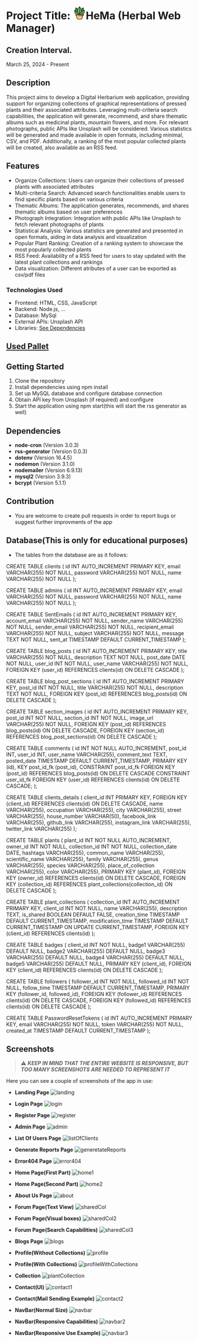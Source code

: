 # Project Title: <img src="images/website_Icon/plant.png" alt="Logo" width="35" style="margin-top: 10px;">HeMa (Herbal Web Manager)

## Creation Interval.
March 25, 2024 - Present

## Description
This project aims to develop a Digital Herbarium web application, providing support for organizing collections of graphical representations of pressed plants and their associated attributes. Leveraging multi-criteria search capabilities, the application will generate, recommend, and share thematic albums such as medicinal plants, mountain flowers, and more. For relevant photographs, public APIs like Unsplash will be considered.
Various statistics will be generated and made available in open formats, including minimal, CSV, and PDF. Additionally, a ranking of the most popular collected plants will be created, also available as an RSS feed.

## Features
- Organize Collections: Users can organize their collections of pressed plants with associated attributes
- Multi-criteria Search: Advanced search functionalities enable users to find specific plants based on various criteria
- Thematic Albums: The application generates, recommends, and shares thematic albums based on user preferences
- Photograph Integration: Integration with public APIs like Unsplash to fetch relevant photographs of plants
- Statistical Analysis: Various statistics are generated and presented in open formats, aiding in data analysis and visualization
- Popular Plant Ranking: Creation of a ranking system to showcase the most popularly collected plants
- RSS Feed: Availability of a RSS feed for users to stay updated with the latest plant collections and rankings
- Data visualization: Different atributes of a user can be exported as csv/pdf files

### Technologies Used
- Frontend: HTML, CSS, JavaScript
- Backend: Node.js, ...
- Database: MySql
- External APIs: Unsplash API
- Libraries: [See Dependencies](#dependencies)

## [Used Pallet](https://colorhunt.co/palette/49698958a399a8cd9fe2f4c5)

## Getting Started
1. Clone the repository
2. Install dependencies using npm install
3. Set up MySQL database and configure database connection
4. Obtain API key from Unsplash (if required) and configure
5. Start the application using npm start(this will start the rss generator as well)

## <a name="dependencies"></a>Dependencies  
- **node-cron** (Version 3.0.3)
- **rss-generator** (Version 0.0.3)
- **dotenv** (Version 16.4.5)
- **nodemon** (Version 3.1.0)
- **nodemailer** (Version 6.9.13)
- **mysql2** (Version 3.9.3)
- **bcrypt** (Version 5.1.1)

## Contribution
- You are welcome to create pull requests in order to report bugs or suggest further improvments of the app

## Database(This is only for educational purposes)

- The tables from the database are as it follows:

CREATE TABLE clients (
    id INT AUTO_INCREMENT PRIMARY KEY,
    email VARCHAR(255) NOT NULL,
    password VARCHAR(255) NOT NULL,
    name VARCHAR(255) NOT NULL
);

CREATE TABLE admins (
    id INT AUTO_INCREMENT PRIMARY KEY,
    email VARCHAR(255) NOT NULL,
    password VARCHAR(255) NOT NULL,
    name VARCHAR(255) NOT NULL
);

CREATE TABLE SentEmails (
    id INT AUTO_INCREMENT PRIMARY KEY,
    account_email VARCHAR(255) NOT NULL,
    sender_name VARCHAR(255) NOT NULL,
    sender_email VARCHAR(255) NOT NULL,
    recipient_email VARCHAR(255) NOT NULL,
    subject VARCHAR(255) NOT NULL,
    message TEXT NOT NULL,
    sent_at TIMESTAMP DEFAULT CURRENT_TIMESTAMP
);

CREATE TABLE blog_posts (
    id INT AUTO_INCREMENT PRIMARY KEY,
    title VARCHAR(255) NOT NULL,
    description TEXT NOT NULL,
    post_date DATE NOT NULL,
    user_id INT NOT NULL,
    user_name VARCHAR(255) NOT NULL,
    FOREIGN KEY (user_id) REFERENCES clients(id) ON DELETE CASCADE
);

CREATE TABLE blog_post_sections (
    id INT AUTO_INCREMENT PRIMARY KEY,
    post_id INT NOT NULL,
    title VARCHAR(255) NOT NULL,
    description TEXT NOT NULL,
    FOREIGN KEY (post_id) REFERENCES blog_posts(id) ON DELETE CASCADE
);

CREATE TABLE section_images (
    id INT AUTO_INCREMENT PRIMARY KEY,
    post_id INT NOT NULL,
    section_id INT NOT NULL,
    image_url VARCHAR(255) NOT NULL,
    FOREIGN KEY (post_id) REFERENCES blog_posts(id) ON DELETE CASCADE,
    FOREIGN KEY (section_id) REFERENCES blog_post_sections(id) ON DELETE CASCADE
);

CREATE TABLE comments (
    id INT NOT NULL AUTO_INCREMENT,
    post_id INT,
    user_id INT,
    user_name VARCHAR(255),
    comment_text TEXT,
    posted_date TIMESTAMP DEFAULT CURRENT_TIMESTAMP,
    PRIMARY KEY (id),
    KEY post_id_fk (post_id),
    CONSTRAINT post_id_fk FOREIGN KEY (post_id) REFERENCES blog_posts(id) ON DELETE CASCADE
    CONSTRAINT user_id_fk FOREIGN KEY (user_id) REFERENCES clients(id) ON DELETE CASCADE;
);

CREATE TABLE clients_details (
    client_id INT PRIMARY KEY,
    FOREIGN KEY (client_id) REFERENCES clients(id) ON DELETE CASCADE,
    name VARCHAR(255),
    occupation VARCHAR(255),
    city VARCHAR(255),
    street VARCHAR(255),
    house_number VARCHAR(50),
    facebook_link VARCHAR(255),
    github_link VARCHAR(255),
    instagram_link VARCHAR(255),
    twitter_link VARCHAR(255)
);

CREATE TABLE plants (
    plant_id INT NOT NULL AUTO_INCREMENT,
    owner_id INT NOT NULL,
    collection_id INT NOT NULL,
    collection_date DATE,
    hashtags VARCHAR(255),
    common_name VARCHAR(255),
    scientific_name VARCHAR(255),
    family VARCHAR(255),
    genus VARCHAR(255),
    species VARCHAR(255),
    place_of_collection VARCHAR(255),
    color VARCHAR(255),
    PRIMARY KEY (plant_id),
    FOREIGN KEY (owner_id)
        REFERENCES clients(id)
        ON DELETE CASCADE,
    FOREIGN KEY (collection_id)
        REFERENCES plant_collections(collection_id)
        ON DELETE CASCADE
);

CREATE TABLE plant_collections (
    collection_id INT AUTO_INCREMENT PRIMARY KEY,
    client_id INT NOT NULL,
    name VARCHAR(255),
    description TEXT,
    is_shared BOOLEAN DEFAULT FALSE,
    creation_time TIMESTAMP DEFAULT CURRENT_TIMESTAMP,
    modification_time TIMESTAMP DEFAULT CURRENT_TIMESTAMP ON UPDATE CURRENT_TIMESTAMP,
    FOREIGN KEY (client_id) REFERENCES clients(id)
);

CREATE TABLE badges (
    client_id INT NOT NULL,
    badge1 VARCHAR(255) DEFAULT NULL,
    badge2 VARCHAR(255) DEFAULT NULL,
    badge3 VARCHAR(255) DEFAULT NULL,
    badge4 VARCHAR(255) DEFAULT NULL,
    badge5 VARCHAR(255) DEFAULT NULL,
    PRIMARY KEY (client_id),
    FOREIGN KEY (client_id) REFERENCES clients(id) ON DELETE CASCADE
);

CREATE TABLE followers (
    follower_id INT NOT NULL,
    followed_id INT NOT NULL,
    follow_time TIMESTAMP DEFAULT CURRENT_TIMESTAMP,
    PRIMARY KEY (follower_id, followed_id),
    FOREIGN KEY (follower_id) REFERENCES clients(id) ON DELETE CASCADE,
    FOREIGN KEY (followed_id) REFERENCES clients(id) ON DELETE CASCADE
);

CREATE TABLE PasswordResetTokens (
    id INT AUTO_INCREMENT PRIMARY KEY,
    email VARCHAR(255) NOT NULL,
    token VARCHAR(255) NOT NULL,
    created_at TIMESTAMP DEFAULT CURRENT_TIMESTAMP
);

## Screenshots

> ⚠️ ***KEEP IN MIND THAT THE ENTIRE WEBSITE IS RESPONSIVE, BUT TOO MANY SCREENSHOTS ARE NEEDED TO REPRESENT IT***

Here you can see a couple of screenshots of the app in use:

- **Landing Page**
![landing](https://github.com/NovioAlexandruRosca/Proiect-Web-2024-HeMa-/assets/113398639/0eec0c83-96f8-4aa2-addf-2f79b859436d)

- **Login Page**
![login](https://github.com/NovioAlexandruRosca/Proiect-Web-2024-HeMa-/assets/113398639/4b426f0c-6425-4765-a787-5522a0fd0bf0)

- **Register Page**
![register](https://github.com/NovioAlexandruRosca/Proiect-Web-2024-HeMa-/assets/113398639/ed35cc4f-5e9f-4086-a960-7b1690c8334d)

- **Admin Page**
![admin](https://github.com/NovioAlexandruRosca/Proiect-Web-2024-HeMa-/assets/113398639/90631d86-fdd7-42f5-9bd9-495d25bee8d2)

- **List Of Users Page**
![listOfClients](https://github.com/NovioAlexandruRosca/Proiect-Web-2024-HeMa-/assets/113398639/9e8e46dc-007c-4676-974c-560991cb4e4a)

- **Generate Reports Page**
![generetateReports](https://github.com/NovioAlexandruRosca/Proiect-Web-2024-HeMa-/assets/113398639/1c18e8fb-6df6-42e6-a91b-75a7be77dfe8)

- **Error404 Page**
![error404](https://github.com/NovioAlexandruRosca/Proiect-Web-2024-HeMa-/assets/113398639/96924e32-c406-4076-a9c6-e5033dba6fc3)

- **Home Page(First Part)**
![home1](https://github.com/NovioAlexandruRosca/Proiect-Web-2024-HeMa-/assets/113398639/dfa2bc81-2283-4308-a303-657fb58261fb)
- **Home Page(Second Part)**
![home2](https://github.com/NovioAlexandruRosca/Proiect-Web-2024-HeMa-/assets/113398639/5d4beccc-f777-4899-97bb-3a09c38d27ee)

- **About Us Page**
![about](https://github.com/NovioAlexandruRosca/Proiect-Web-2024-HeMa-/assets/113398639/86174845-fbf9-482c-946a-aae20cc21502)

- **Forum Page(Text View)**
![sharedCol](https://github.com/NovioAlexandruRosca/Proiect-Web-2024-HeMa-/assets/113398639/0fca72fd-397b-43b2-9af6-34cc51fdcc2f)
- **Forum Page(Visual boxes)**
![sharedCol2](https://github.com/NovioAlexandruRosca/Proiect-Web-2024-HeMa-/assets/113398639/26566ea3-d9c9-46fa-9b6c-156ad963cc39)
- **Forum Page(Search Capabilities)**
![sharedCol3](https://github.com/NovioAlexandruRosca/Proiect-Web-2024-HeMa-/assets/113398639/c6ff682e-640c-408d-a2e5-551c8b82afa7)

- **Blogs Page**
![blogs](https://github.com/NovioAlexandruRosca/Proiect-Web-2024-HeMa-/assets/113398639/a3e9b475-6ae3-4def-9fed-fafa79ce297b)

- **Profile(Without Collections)**
![profile](https://github.com/NovioAlexandruRosca/Proiect-Web-2024-HeMa-/assets/113398639/9b3d524e-4da0-415a-8c0b-009f82e3e006)
- **Profile(With Collections)**
![profileWithCollections](https://github.com/NovioAlexandruRosca/Proiect-Web-2024-HeMa-/assets/113398639/0f71970d-8860-493e-97ce-c2cfe92774b9)

- **Collection**
![plantCollection](https://github.com/NovioAlexandruRosca/Proiect-Web-2024-HeMa-/assets/113398639/13cd3302-1da7-41d9-bb16-c2d097831a65)

- **Contact(UI)**
![contact1](https://github.com/NovioAlexandruRosca/Proiect-Web-2024-HeMa-/assets/113398639/662107cf-37ea-486f-813c-0abc3602fa9a)
- **Contact(Mail Sending Example)**
![contact2](https://github.com/NovioAlexandruRosca/Proiect-Web-2024-HeMa-/assets/113398639/b336a6cc-f6f0-4df4-8bd6-a1a04b5333be)

- **NavBar(Normal Size)**
![navbar](https://github.com/NovioAlexandruRosca/Proiect-Web-2024-HeMa-/assets/113398639/2fd5e5d3-7969-4d5f-8ab2-df2bf1d44cfd)
- **NavBar(Responsive Capabilities)**
![navbar2](https://github.com/NovioAlexandruRosca/Proiect-Web-2024-HeMa-/assets/113398639/35f75fd0-b6b7-4d06-a781-046da0422de5)
- **NavBar(Responsive Use Example)**
![navbar3](https://github.com/NovioAlexandruRosca/Proiect-Web-2024-HeMa-/assets/113398639/e2177a48-7963-4aca-9cb5-6c1c382b668c)



